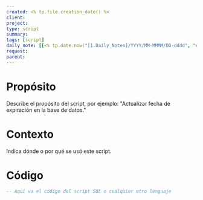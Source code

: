 ```yaml
---
created: <% tp.file.creation_date() %>
client: 
project: 
type: script
summary: 
tags: [script]
daily_note: [[<% tp.date.now("[1.Daily_Notes]/YYYY/MM-MMMM/DD-dddd", "es") %>|Daily_Note]]
request: 
parent: 
---
```


# Propósito
Describe el propósito del script, por ejemplo: "Actualizar fecha de expiración en la base de datos."

# Contexto
Indica dónde o por qué se usó este script.

# Código

```sql
-- Aquí va el código del script SQL o cualquier otro lenguaje
```

